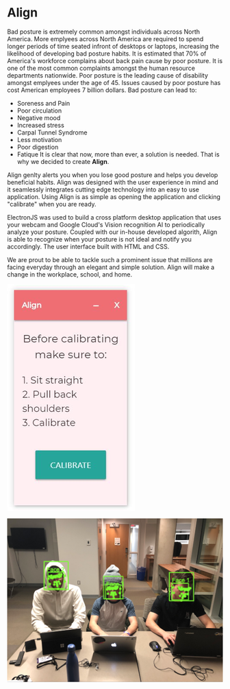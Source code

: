 # Align
Bad posture is extremely common amongst individuals across North America. More emplyees across North America are required to spend longer periods of time seated infront of desktops or laptops, increasing the likelihood of developing bad posture habits. It is estimated that 70% of America's workforce complains about back pain cause by poor posture. It is one of the most common complaints amongst the human resource departments nationwide. Poor posture is the leading cause of disability amongst emplyees under the age of 45. Issues caused by poor posture has cost American employees 7 billion dollars. Bad posture can lead to:
- Soreness and Pain
- Poor circulation
- Negative mood
- Increased stress
- Carpal Tunnel Syndrome
- Less motivation
- Poor digestion
- Fatique
It is clear that now, more than ever, a solution is needed. That is why we decided to create **Align**. 

Align genlty alerts you when you lose good posture and helps you develop beneficial habits. Align was designed with the user experience in mind and it seamlessly integrates cutting edge technology into an easy to use application. Using Align is as simple as opening the application and clicking "calibrate" when you are ready. 

ElectronJS was used to build a cross platform desktop application that uses your webcam and Google Cloud's Vision recognition AI to periodically analyze your posture. Coupled with our in-house developed algorith, Align is able to recognize when your posture is not ideal and notify you accordingly. The user interface built with HTML and CSS.

We are prout to be able to tackle such a prominent issue that millions are facing everyday through an elegant and simple solution. Align will make a change in the workplace, school, and home.

![Interface](program.JPG)

![Image Recognition](marketing_image.png)





